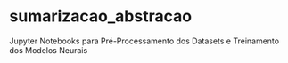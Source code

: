 # sumarizacao_abstracao
Jupyter Notebooks para Pré-Processamento dos Datasets e Treinamento dos Modelos Neurais
